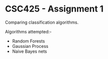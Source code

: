 # CSC425 - Assignment 1
Comparing classification algorithms.

Algorithms attempted:-
* Random Forests
* Gaussian Process
* Naive Bayes nets

